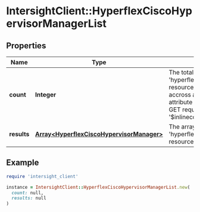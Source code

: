 # IntersightClient::HyperflexCiscoHypervisorManagerList

## Properties

| Name | Type | Description | Notes |
| ---- | ---- | ----------- | ----- |
| **count** | **Integer** | The total number of &#39;hyperflex.CiscoHypervisorManager&#39; resources matching the request, accross all pages. The &#39;Count&#39; attribute is included when the HTTP GET request includes the &#39;$inlinecount&#39; parameter. | [optional] |
| **results** | [**Array&lt;HyperflexCiscoHypervisorManager&gt;**](HyperflexCiscoHypervisorManager.md) | The array of &#39;hyperflex.CiscoHypervisorManager&#39; resources matching the request. | [optional] |

## Example

```ruby
require 'intersight_client'

instance = IntersightClient::HyperflexCiscoHypervisorManagerList.new(
  count: null,
  results: null
)
```

